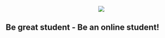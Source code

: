 <p align="center"><img src="https://laravel.com/assets/img/components/logo-laravel.svg"></p>

## Be great student - Be an online student!